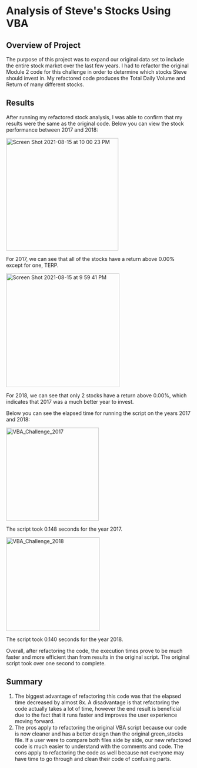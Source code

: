 # Analysis of Steve's Stocks Using VBA

## Overview of Project
The purpose of this project was to expand our original data set to include the entire stock market over the last few years. I had to refactor the original Module 2 code for this challenge in order to determine which stocks Steve should invest in. My refactored code produces the Total Daily Volume and Return of many different stocks. 

## Results 

After running my refactored stock analysis, I was able to confirm that my results were the same as the original code. Below you can view the stock performance between 2017 and 2018:

<img width="305" alt="Screen Shot 2021-08-15 at 10 00 23 PM" src="https://user-images.githubusercontent.com/88108455/129501776-cba0b42f-a777-4eae-b7b8-673402d4d747.png">

For 2017, we can see that all of the stocks have a return above 0.00% except for one, TERP.

<img width="308" alt="Screen Shot 2021-08-15 at 9 59 41 PM" src="https://user-images.githubusercontent.com/88108455/129501848-2c78a624-273d-47c1-be9c-27d0d16478fd.png">

For 2018, we can see that only 2 stocks have a return above 0.00%, which indicates that 2017 was a much better year to invest. 

Below you can see the elapsed time for running the script on the years 2017 and 2018:

<img width="252" alt="VBA_Challenge_2017" src="https://user-images.githubusercontent.com/88108455/129625145-583c2aad-5b9c-45e5-9a58-5f99d0eb1f75.png">

The script took 0.148 seconds for the year 2017.

<img width="254" alt="VBA_Challenge_2018" src="https://user-images.githubusercontent.com/88108455/129625230-1bacf671-7134-4f7e-9a49-85c746efaf3a.png">

The script took 0.140 seconds for the year 2018.

Overall, after refactoring the code, the execution times prove to be much faster and more efficient than from results in the original script. The original script took over one second to complete.

## Summary

1. The biggest advantage of refactoring this code was that the elapsed time decreased by almost 8x. A disadvantage is that refactoring the code actually takes a lot of time, however the end result is beneficial due to the fact that it runs faster and improves the user experience moving forward.
2. The pros apply to refactoring the original VBA script because our code is now cleaner and has a better design than the original green_stocks file. If a user were to compare both files side by side, our new refactored code is much easier to understand with the comments and code. The cons apply to refactoring the code as well because not everyone may have time to go through and clean their code of confusing parts.

